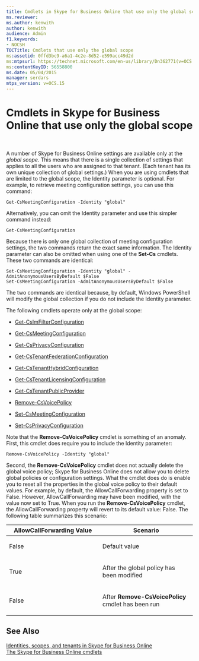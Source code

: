 ```yaml
---
title: Cmdlets in Skype for Business Online that use only the global scope
ms.reviewer: 
ms.author: kenwith
author: kenwith
audience: Admin
f1.keywords:
- NOCSH
TOCTitle: Cmdlets that use only the global scope
ms:assetid: 0ffd3bc9-a6a1-4c2e-8d52-e599acc49d2d
ms:mtpsurl: https://technet.microsoft.com/en-us/library/Dn362771(v=OCS.15)
ms:contentKeyID: 56558800
ms.date: 05/04/2015
manager: serdars
mtps_version: v=OCS.15
---
```


# Cmdlets in Skype for Business Online that use only the global scope

 


A number of Skype for Business Online settings are available only at the *global scope*. This means that there is a single collection of settings that applies to all the users who are assigned to that tenant. (Each tenant has its own unique collection of global settings.) When you are using cmdlets that are limited to the global scope, the Identity parameter is optional. For example, to retrieve meeting configuration settings, you can use this command:

    Get-CsMeetingConfiguration -Identity "global"

Alternatively, you can omit the Identity parameter and use this simpler command instead:

    Get-CsMeetingConfiguration

Because there is only one global collection of meeting configuration settings, the two commands return the exact same information. The Identity parameter can also be omitted when using one of the **Set-Cs** cmdlets. These two commands are identical:

    Set-CsMeetingConfiguration -Identity "global" -AdmitAnonymousUsersByDefault $False
    Set-CsMeetingConfiguration -AdmitAnonymousUsersByDefault $False

The two commands are identical because, by default, Windows PowerShell will modify the global collection if you do not include the Identity parameter.

The following cmdlets operate only at the global scope:

  - [Get-CsImFilterConfiguration](https://technet.microsoft.com/en-us/library/gg398980\(v=ocs.15\))

  - [Get-CsMeetingConfiguration](https://technet.microsoft.com/en-us/library/gg425875\(v=ocs.15\))

  - [Get-CsPrivacyConfiguration](https://technet.microsoft.com/en-us/library/gg413002\(v=ocs.15\))

  - [Get-CsTenantFederationConfiguration](https://technet.microsoft.com/en-us/library/jj994072\(v=ocs.15\))

  - [Get-CsTenantHybridConfiguration](https://technet.microsoft.com/en-us/library/jj994034\(v=ocs.15\))

  - [Get-CsTenantLicensingConfiguration](https://technet.microsoft.com/en-us/library/dn362770\(v=ocs.15\))

  - [Get-CsTenantPublicProvider](https://technet.microsoft.com/en-us/library/jj994016\(v=ocs.15\))

  - [Remove-CsVoicePolicy](https://technet.microsoft.com/en-us/library/gg398309\(v=ocs.15\))

  - [Set-CsMeetingConfiguration](https://technet.microsoft.com/en-us/library/gg398648\(v=ocs.15\))

  - [Set-CsPrivacyConfiguration](https://technet.microsoft.com/en-us/library/gg398484\(v=ocs.15\))

Note that the **Remove-CsVoicePolicy** cmdlet is something of an anomaly. First, this cmdlet does require you to include the Identity parameter:

    Remove-CsVoicePolicy -Identity "global"

Second, the **Remove-CsVoicePolicy** cmdlet does not actually delete the global voice policy; Skype for Business Online does not allow you to delete global policies or configuration settings. What the cmdlet does do is enable you to reset all the properties in the global voice policy to their default values. For example, by default, the AllowCallForwarding property is set to False. However, AllowCallForwarding may have been modified, with the value now set to True. When you run the **Remove-CsVoicePolicy** cmdlet, the AllowCallForwarding property will revert to its default value: False. The following table summarizes this scenario:


<table>
<colgroup>
<col style="width: 50%" />
<col style="width: 50%" />
</colgroup>
<thead>
<tr class="header">
<th>AllowCallForwarding Value</th>
<th>Scenario</th>
</tr>
</thead>
<tbody>
<tr class="odd">
<td><p>False</p></td>
<td><p>Default value</p></td>
</tr>
<tr class="even">
<td><p>True</p></td>
<td><p>After the global policy has been modified</p></td>
</tr>
<tr class="odd">
<td><p>False</p></td>
<td><p>After <strong>Remove-CsVoicePolicy</strong> cmdlet has been run</p></td>
</tr>
</tbody>
</table>


## See Also


[Identities, scopes, and tenants in Skype for Business Online](identities-scopes-and-tenants-in-skype-for-business-online.md)  
[The Skype for Business Online cmdlets](https://technet.microsoft.com/en-us/library/dn362817\(v=ocs.15\))

